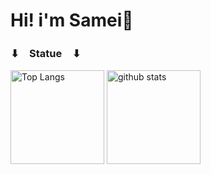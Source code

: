 # Hi! i'm Samei🦈

### ⬇︎　Statue　⬇︎
<p align="left"> 
  <img alt="Top Langs" height="150px" src="https://github-readme-stats.vercel.app/api/top-langs/?username=kaduki-samei&layout=compact&show_icons=true&theme=vue" />
  <img alt="github stats" height="150px" src="https://github-readme-stats.vercel.app/api?username=kaduki-samei&theme=vue&show_icons=ture" />
</p>
